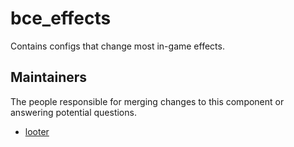 bce_effects
========

Contains configs that change most in-game effects.

## Maintainers

The people responsible for merging changes to this component or answering potential questions.

- [looter](https://github.com/looterz)
